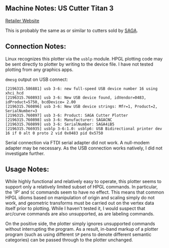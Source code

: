 Machine Notes: US Cutter Titan 3
--------------------------------

[Retailer Website](https://uscutter.com/TITAN-3-Vinyl-Cutter-ARMS-28-53-68-inch/)

This is probably the same as or similar to cutters sold by
[SAGA](https://vinyl-cutter.us/vinyl-cutters).


Connection Notes:
-----------------

Linux recognizes this plotter via the `usblp` module. HPGL plotting
code may be sent directly to plotter by writing to the device file. I
have not tested plotting from any graphics apps.

`dmesg` output on USB connect:
```
[2196315.586881] usb 3-6: new full-speed USB device number 16 using xhci_hcd
[2196315.760893] usb 3-6: New USB device found, idVendor=0483, idProduct=5750, bcdDevice= 2.00
[2196315.760896] usb 3-6: New USB device strings: Mfr=1, Product=2, SerialNumber=3
[2196315.760897] usb 3-6: Product: SAGA Cutter Plotter
[2196315.760898] usb 3-6: Manufacturer: SAGACNC
[2196315.760899] usb 3-6: SerialNumber: SAGA4iB5
[2196315.766935] usblp 3-6:1.0: usblp6: USB Bidirectional printer dev 16 if 0 alt 0 proto 2 vid 0x0483 pid 0x5750
```

Serial connection via FTDI serial adapter did not work. A null-modem
adapter may be necessary. As the USB connection works natively, I did
not investigate further.


Usage Notes:
------------

While highly functional and relatively easy to operate, this plotter
seems to support only a relatively limited subset of HPGL commands. In
particular, the 'IP' and `SC` commands seem to have no effect. This
means that common HPGL idioms based on manipulation of origin and
scaling simply do not work, and geometric transforms must be carried
out on the vertex data itself prior to plotting. While I haven't
tested it, I would suspect that arc/curve commands are also
unsupported, as are labeling commands.

On the positive side, the plotter simply ignores unsupported commands
without interrupting the program. As a result, in-band markup of a
plotter program (such as using different `SP` pens to denote different
semantic categories) can be passed through to the plotter unchanged.